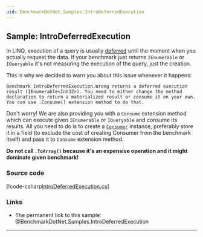 ```yaml
---
uid: BenchmarkDotNet.Samples.IntroDeferredExecution
---
```


## Sample: IntroDeferredExecution

In LINQ, execution of a query is usually [deferred](https://blogs.msdn.microsoft.com/charlie/2007/12/10/linq-and-deferred-execution/) until the moment when you actually request the data. If your benchmark just returns `IEnumerable` or `IQueryable` it's not measuring the execution of the query, just the creation.

This is why we decided to warn you about this issue whenever it happens:

```log
Benchmark IntroDeferredExecution.Wrong returns a deferred execution result (IEnumerable<Int32>). You need to either change the method declaration to return a materialized result or consume it on your own. You can use .Consume() extension method to do that.
```

Don't worry! We are also providing you with a `Consume` extension method which can execute given `IEnumerable` or `IQueryable` and consume its results. All you need to do is to create a [`Consumer`](xref:BenchmarkDotNet.Engines.Consumer) instance, preferably store it in a field (to exclude the cost of creating Consumer from the benchmark itself) and pass it to `Consume` extension method.

**Do not call `.ToArray()` because it's an expensive operation and it might dominate given benchmark!**

### Source code

[!code-csharp[IntroDeferredExecution.cs](../../../samples/BenchmarkDotNet.Samples/IntroDeferredExecution.cs)]

### Links

* The permanent link to this sample: @BenchmarkDotNet.Samples.IntroDeferredExecution

---
